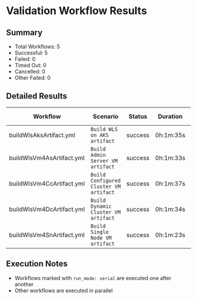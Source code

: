 # Validation Workflow Results

## Summary
- Total Workflows: 5
- Successful: 5
- Failed: 0
- Timed Out: 0
- Cancelled: 0
- Other Failed: 0

## Detailed Results

| Workflow | Scenario | Status | Duration | Run URL |
|----------|----------|---------|-----------|----------|
| buildWlsAksArtifact.yml | `Build WLS on AKS artifact` | success | 0h:1m:35s | [View Run](https://github.com/oracle/weblogic-azure/actions/runs/17366132734) |
| buildWlsVm4AsArtifact.yml | `Build Admin Server VM artifact` | success | 0h:1m:33s | [View Run](https://github.com/oracle/weblogic-azure/actions/runs/17366133963) |
| buildWlsVm4CcArtifact.yml | `Build Configured Cluster VM artifact` | success | 0h:1m:37s | [View Run](https://github.com/oracle/weblogic-azure/actions/runs/17366135364) |
| buildWlsVm4DcArtifact.yml | `Build Dynamic Cluster VM artifact` | success | 0h:1m:34s | [View Run](https://github.com/oracle/weblogic-azure/actions/runs/17366136511) |
| buildWlsVm4SnArtifact.yml | `Build Single Node VM artifact` | success | 0h:1m:23s | [View Run](https://github.com/oracle/weblogic-azure/actions/runs/17366137774) |


## Execution Notes
- Workflows marked with `run_mode: serial` are executed one after another
- Other workflows are executed in parallel
